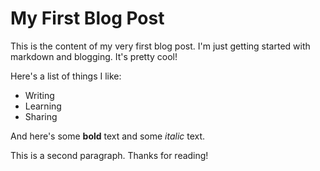 # My First Blog Post

This is the content of my very first blog post. I'm just getting started with markdown and blogging. It's pretty cool!

Here's a list of things I like:

* Writing
* Learning
* Sharing



And here's some **bold** text and some *italic* text.

This is a second paragraph. Thanks for reading!